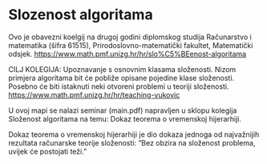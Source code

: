 # Slozenost algoritama
Ovo je obavezni koelgij na drugoj godini diplomskog studija Računarstvo i matematika (šifra 61515), Prirodoslovno-matematički fakultet, Matematički odsjek.  https://www.math.pmf.unizg.hr/hr/slo%C5%BEenost-algoritama

CILJ KOLEGIJA:
Upoznavanje s osnovnim klasama složenosti. Nizom primjera algoritama bit će pobliže 
opisane pojedine klase složenosti. Posebno će biti istaknuti neki otvoreni problemi u teoriji složenosti.
https://www.math.pmf.unizg.hr/hr/teaching-vukovic

U ovoj mapi se nalazi seminar  (main.pdf) napravljen u sklopu kolegija Složenost algoritama na temu: 
Dokaz teorema o vremenskoj hijerarhiji.

Dokaz teorema o vremenskoj hijerarhiji je dio dokaza jednoga od najvažnijih rezultata računarske
teorije složenosti: ”Bez obzira na složenost problema, uvijek će postojati teži.”
